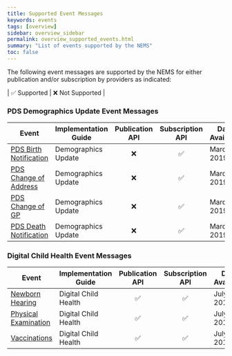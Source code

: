 ```yaml
---
title: Supported Event Messages
keywords: events
tags: [overview]
sidebar: overview_sidebar
permalink: overview_supported_events.html
summary: "List of events supported by the NEMS"
toc: false
---
```


The following event messages are supported by the NEMS for either publication and/or subscription by providers as indicated:

| &#9989; Supported | &#10060; Not Supported |

### PDS Demographics Update Event Messages

| Event | Implementation Guide | Publication API | Subscription API | Date Available |
|---|---|:---:|:---:|---|
| [PDS Birth Notification](https://developer.nhs.uk/apis/demographicupdates-120-rc/explore_pds_birth_notification.html) | Demographics Update | &#10060; | &#9989; | March 2019 |
| [PDS Change of Address](https://developer.nhs.uk/apis/demographicupdates-120-rc/explore_pds_change_of_address.html) | Demographics Update | &#10060; | &#9989; | March 2019 |
| [PDS Change of GP](https://developer.nhs.uk/apis/demographicupdates-120-rc/explore_pds_change_of_gp.html) | Demographics Update | &#10060; | &#9989; | March 2019 |
| [PDS Death Notification](https://developer.nhs.uk/apis/demographicupdates-120-rc/explore_pds_death_notification.html) | Demographics Update | &#10060; | &#9989; | March 2019 |


### Digital Child Health Event Messages

| Event | Implementation Guide | Publication API | Subscription API | Date Available |
|---|---|:---:|:---:|---|
| [Newborn Hearing](https://nhsconnect.github.io/Digital-Child-Health-STU3/explore_newborn_hearing.html) | Digital Child Health | &#9989; | &#9989; | July 2019 |
| [Physical Examination](https://nhsconnect.github.io/Digital-Child-Health-STU3/explore_physical_examination.html) | Digital Child Health | &#9989; | &#9989; | July 2019 |
| [Vaccinations](https://nhsconnect.github.io/Digital-Child-Health-STU3/explore_vaccination_administration.html) | Digital Child Health | &#9989; | &#9989; | July 2019 |
